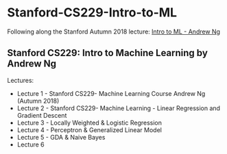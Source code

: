# Stanford-CS229-Intro-to-ML
Following along the Stanford Autumn 2018 lecture:
[Intro to ML - Andrew Ng](https://www.youtube.com/playlist?list=PLoROMvodv4rMiGQp3WXShtMGgzqpfVfbU)

## Stanford CS229: Intro to Machine Learning by Andrew Ng
Lectures:
- Lecture 1 - Stanford CS229- Machine Learning Course Andrew Ng (Autumn 2018)
- Lecture 2 - Stanford CS229- Machine Learning - Linear Regression and Gradient Descent
- Lecture 3 - Locally Weighted & Logistic Regression 
- Lecture 4 - Perceptron & Generalized Linear Model
- Lecture 5 - GDA & Naive Bayes 
- Lecture 6 
